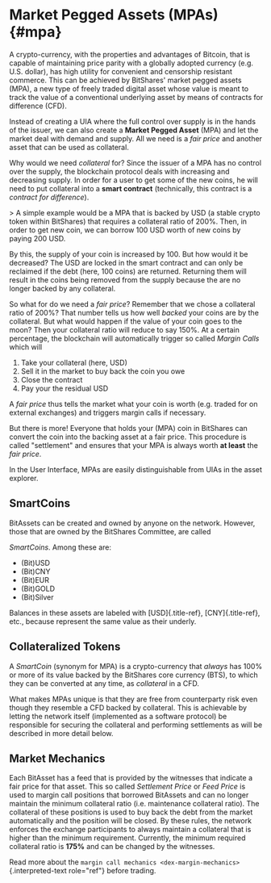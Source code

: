 # Market Pegged Assets (MPAs) {#mpa}

A crypto-currency, with the properties and advantages of Bitcoin, that
is capable of maintaining price parity with a globally adopted currency
(e.g. U.S. dollar), has high utility for convenient and censorship
resistant commerce. This can be achieved by BitShares\' market pegged
assets (MPA), a new type of freely traded digital asset whose value is
meant to track the value of a conventional underlying asset by means of
contracts for difference (CFD).

Instead of creating a UIA where the full control over supply is in the
hands of the issuer, we can also create a **Market Pegged Asset** (MPA)
and let the market deal with demand and supply. All we need is a *fair
price* and another asset that can be used as collateral.

Why would we need *collateral* for? Since the issuer of a MPA has no
control over the supply, the blockchain protocol deals with increasing
and decreasing supply. In order for a user to get some of the new coins,
he will need to put collateral into a **smart contract** (technically,
this contract is a *contract for difference*).

\> A simple example would be a MPA that is backed by USD (a stable
crypto token within BitShares) that requires a collateral ratio of 200%.
Then, in order to get new coin, we can borrow 100 USD worth of new coins
by paying 200 USD.

By this, the supply of your coin is increased by 100. But how would it
be decreased? The USD are locked in the smart contract and can only be
reclaimed if the debt (here, 100 coins) are returned. Returning them
will result in the coins being removed from the supply because the are
no longer backed by any collateral.

So what for do we need a *fair price*? Remember that we chose a
collateral ratio of 200%? That number tells us how well *backed* your
coins are by the collateral. But what would happen if the value of your
coin goes to the moon? Then your collateral ratio will reduce to say
150%. At a certain percentage, the blockchain will automatically trigger
so called *Margin Calls* which will

1.  Take your collateral (here, USD)
2.  Sell it in the market to buy back the coin you owe
3.  Close the contract
4.  Pay your the residual USD

A *fair price* thus tells the market what your coin is worth (e.g.
traded for on external exchanges) and triggers margin calls if
necessary.

But there is more! Everyone that holds your (MPA) coin in BitShares can
convert the coin into the backing asset at a fair price. This procedure
is called \"settlement\" and ensures that your MPA is always worth **at
least** the *fair price*.

In the User Interface, MPAs are easily distinguishable from UIAs in the
asset explorer.

## SmartCoins

BitAssets can be created and owned by anyone on the network. However,
those that are owned by the BitShares Committee, are called

*SmartCoins*. Among these are:

- (Bit)USD
- (Bit)CNY
- (Bit)EUR
- (Bit)GOLD
- (Bit)Silver

Balances in these assets are labeled with [USD]{.title-ref},
[CNY]{.title-ref}, etc., because represent the same value as their
underly.

## Collateralized Tokens

A *SmartCoin* (synonym for MPA) is a crypto-currency that *always* has
100% or more of its value backed by the BitShares core currency (BTS),
to which they can be converted at any time, as *collateral* in a CFD.

What makes MPAs unique is that they are free from counterparty risk even
though they resemble a CFD backed by collateral. This is achievable by
letting the network itself (implemented as a software protocol) be
responsible for securing the collateral and performing settlements as
will be described in more detail below.

## Market Mechanics

Each BitAsset has a feed that is provided by the witnesses that indicate
a fair price for that asset. This so called *Settlement Price* or *Feed
Price* is used to margin call positions that borrowed BitAssets and can
no longer maintain the minimum collateral ratio (i.e. maintenance
collateral ratio). The collateral of these positions is used to buy back
the debt from the market automatically and the position will be closed.
By these rules, the network enforces the exchange participants to always
maintain a collateral that is higher than the minimum requirement.
Currently, the minimum required collateral ratio is **175%** and can be
changed by the witnesses.

Read more about the
`margin call mechanics <dex-margin-mechanics>`{.interpreted-text
role="ref"} before trading.

